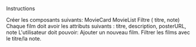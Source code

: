 Instructions

Créer les composants suivants:
MovieCard
MovieList
Filtre ( titre, note)
Chaque film doit avoir les attributs suivants : titre, description, posterURL, note
L'utilisateur doit pouvoir:
Ajouter un nouveau film.
Filtrer les films avec le titre/la note.
